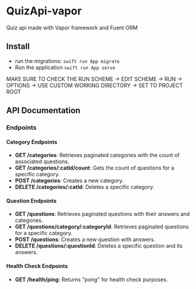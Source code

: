 # QuizApi-vapor
Quiz api made with Vapor framework and Fuent ORM 

## Install

- run the migrations: `swift run App migrate`
- Run the application `swift run App serve`

MAKE SURE TO CHECK THE RUN SCHEME -> EDIT SCHEME -> RUN -> OPTIONS -> USE CUSTOM WORKING DIRECTORY -> SET TO PROJECT ROOT

## API Documentation

### Endpoints

#### Category Endpoints

- **GET /categories**: Retrieves paginated categories with the count of associated questions.
- **GET /categories/:catId/count**: Gets the count of questions for a specific category.
- **POST /categories**: Creates a new category.
- **DELETE /categories/:catId**: Deletes a specific category.

#### Question Endpoints

- **GET /questions**: Retrieves paginated questions with their answers and categories.
- **GET /questions/category/:categoryId**: Retrieves paginated questions for a specific category.
- **POST /questions**: Creates a new question with answers.
- **DELETE /questions/:questionId**: Deletes a specific question and its answers.

#### Health Check Endpoints

- **GET /health/ping**: Returns "pong" for health check purposes.
